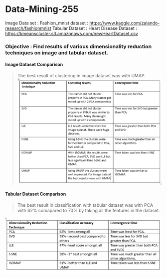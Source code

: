# Data-Mining-255
Image Data set : Fashion_mnist dataset : https://www.kaggle.com/zalando-research/fashionmnist
Tabular Dataset : Heart Disease Dataset : https://kmeanscluster.s3.amazonaws.com/newHeartDataset.csv

### Objective : Find results of various dimensionality reduction techniques on image and tabular dataset.

#### Image Dataset Comparison
> The best result of clustering in image dataset was with UMAP.
![Image Dataset](https://github.com/poojakota17/Data-Mining-255/blob/HW-2/DRT.PNG)

#### Tabular Dataset Comparison
> The best result in classification with tabular dataset was with PCA with 62% comapared to 70% by taking all the features in the dataset.
> 
![Tabular Dataset](https://github.com/poojakota17/Data-Mining-255/blob/HW-2/DRT2.PNG)

